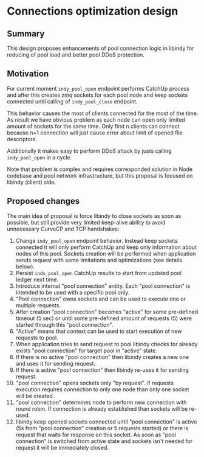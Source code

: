# Connections optimization design

## Summary

This design proposes enhancements of pool connection logic in libindy for
reducing of pool load and better pool DDoS protection.

## Motivation

For current moment ```indy_pool_open``` endpoint performs CatchUp process and after this
creates zmq sockets for each pool node and keep sockets connected until calling
of ```indy_pool_close``` endpoint.

This behavior causes the most of clients connected for the most of the time. As result
we have obvious problem as each node can open only limited amount of sockets for
the same time. Only first n clients can connect because n+1 connection will just
cause error about limit of opened file descriptors.

Additionally it makes easy to perform DDoS attack by justs calling ```indy_pool_open```
in a cycle.

Note that problem is complex and requires corresponded solution in Node codebase and
pool network infrastructure, but this proposal is focused on libindy (client) side.

## Proposed changes

The main idea of proposal is force libindy to close sockets as soon as possible, but
still provide very limited keep-alive ability to avoid unnecessary CurveCP and TCP
handshakes:

1. Change ```indy_pool_open``` endpoint behavior. Instead keep sockets connected it will only perform CatchUp
   and keep only information about nodes of this pool. Sockets creation will be performed when application
   sends request with some limitations and optimizations (see details below).
1. Persist ```indy_pool_open``` CatchUp results to start from updated pool ledger next time.
1. Introduce internal "pool connection" entity. Each "pool connection" is intended to be used with a specific pool only.
1. "Pool connection" owns sockets and can be used to execute one or multiple requests.
1. After creation "pool connection" becomes "active" for some pre-defined timeout (5 sec) or until some pre-defined amount
   of requests (5) were started through this "pool connection".
1. "Active" means that context can be used to start execution of     new requests to pool.
1. When application tries to send request to pool libindy checks for already exists "pool connection" for target pool in "active" state.
1. If there is no active "pool connection" then libindy creates a new one and uses it for sending request.
1. If there is active "pool connection" then libindy re-uses it for sending request.
1. "pool connection" opens sockets only "by request". if requests execution requires connection to only one node than only one socket will be created.
1. "pool connection" determines node to perform new connection with round robin. If connection is already established than sockets will be re-used.
1. libindy keep opened sockets connected until "pool connection" is active (5s from "pool connection" creation or 5 requests started) or there is request    that waits for response on this socket. As soon as "pool connection" is switched from active state and sockets isn't needed for request it will be
   immediately closed.